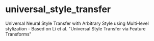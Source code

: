 # universal_style_transfer
Universal Neural Style Transfer with Arbitrary Style using Multi-level stylization - Based on Li et al. "Universal Style Transfer via Feature Transforms"

